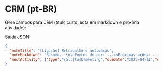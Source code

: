 # CRM (pt-BR)

Gere campos para CRM (título curto, nota em markdown e próxima atividade):

Saída JSON:
```json
{
  "noteTitle": "[Ligação] Retrabalho e automação",
  "noteMarkdown": "Resumo...\n\nPontos de dor: ...\nPróximas ações: ...",
  "nextActivity": {"type":"call|task|meeting","dueDate":"2025-04-03","owner":"agent-42","subject":"Enviar proposta"}
}
```

